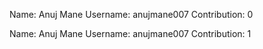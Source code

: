 
Name: Anuj Mane
Username: anujmane007
Contribution: 0

Name: Anuj Mane
Username: anujmane007
Contribution: 1
